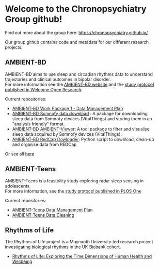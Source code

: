 # Welcome to the Chronopsychiatry Group github!

Find out more about the group here: https://chronopsychiatry.github.io/

Our group github contains code and metadata for our different research projects.

## AMBIENT-BD 

AMBIENT-BD aims to use sleep and circadian rhythms data to understand trajectories and clinical outcomes in bipolar disorder.   
For more information see the [AMBIENT-BD website](https://www.ambientbd.com/) and the [study protocol published in Welcome Open Research](https://doi.org/10.12688/wellcomeopenres.23662.1).   

Current repositories:  
- [AMBIENT-BD Work Package 1 - Data Management Plan](https://github.com/chronopsychiatry/Ambient-BD-WP1-DMP)
- [AMBIENT-BD Somnofy data download](https://github.com/chronopsychiatry/Ambient-BD-VitalThings-API-Data-Access) : A package for downloading sleep data from Somnofy devices (VitalThings) and storing them in an "analysis friendly" format.
- [AMBIENT-BD AMBIENT-Viewer](https://github.com/chronopsychiatry/AmbientViewer): A tool package to filter and visualise sleep data acquired by Somnofy devices (VitalThings).
- [AMBIENT-BD RedCap Dowloader](https://github.com/chronopsychiatry/REDCap_downloader): Python script to download, clean-up and organise data from REDCap
  
Or see all [here](https://github.com/topics/ambient-bd)

## AMBIENT-Teens

AMBIENT-Teens is a feasibility study exploring radar sleep sensing in adolescents.  
For more information, see the [study protocol published in PLOS One](https://doi.org/10.1371/journal.pone.0313286)  

Current repositories:
- [AMBIENT-Teens Data Management Plan](https://github.com/chronopsychiatry/Ambient-Teen-DMP)
- [AMBIENT-Teens Data Cleaning](https://github.com/chronopsychiatry/Ambient-Teen-Data-Cleaning)


## Rhythms of Life

The Rhythms of Life project is a Maynooth University-led research project investigating biological rhythms in the UK Biobank cohort.  
- [Rhythms of Life: Exploring the Time Dimensions of Human Health and Wellbeing](https://github.com/chronopsychiatry/UK-Biobank-Time-Dimensions-Project)

